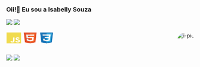 ### Oii!🤗 Eu sou a Isabelly Souza


 <div>
 <img height="180em" src="https://github-readme-stats.vercel.app/api?username=isahsouza&show_icons=true&theme=dracula&include_all_commits=true&count_private=true"/>
 <img height="180em" src="https://github-readme-stats.vercel.app/api/top-langs/?username=isahsouza&layout=compact&langs_count=7&theme=dracula"/>
 <div/>
 <div style="display: inline_block"><br>
  <img align="center" alt="i-Js" height="30" width="40" src="https://raw.githubusercontent.com/devicons/devicon/master/icons/javascript/javascript-plain.svg">
  <img align="center" alt="i-HTML" height="30" width="40" src="https://raw.githubusercontent.com/devicons/devicon/master/icons/html5/html5-original.svg">
  <img align="center" alt="i-CSS" height="30" width="40" src="https://raw.githubusercontent.com/devicons/devicon/master/icons/css3/css3-original.svg">
  <img align="right" alt="i-pic" height="150" style="border-radius:50px;" src="https://user-images.githubusercontent.com/112212930/187318227-2da3af9d-dbe2-4bec-ace3-4ac42a498812.png"/>
  
</div>

##

<div>
   <a href = "mailto:isabellyo6343@gmail.com"><img src="https://img.shields.io/badge/-Gmail-%23333?style=for-the-badge&logo=gmail&logoColor=white" target="_blank"></a>
    <a href="https://www.linkedin.com/in/aindavoucolocar" target="_blank"><img src="https://img.shields.io/badge/-LinkedIn-%230077B5?style=for-the-badge&logo=linkedin&logoColor=white" target="_blank"></a> 
</div>
